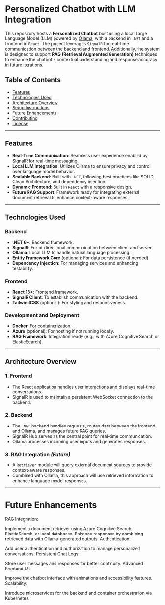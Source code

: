 # Personalized Chatbot with LLM Integration

This repository hosts a **Personalized Chatbot** built using a local Large Language Model (LLM) powered by [Ollama](https://ollama.ai/), with a backend in `.NET` and a frontend in `React`. The project leverages `SignalR` for real-time communication between the backend and frontend. Additionally, the system is designed to support **RAG (Retrieval Augmented Generation)** techniques to enhance the chatbot's contextual understanding and response accuracy in future iterations.

## Table of Contents

- [Features](#features)
- [Technologies Used](#technologies-used)
- [Architecture Overview](#architecture-overview)
- [Setup Instructions](#setup-instructions)
- [Future Enhancements](#future-enhancements)
- [Contributing](#contributing)
- [License](#license)

---

## Features

- **Real-Time Communication**: Seamless user experience enabled by SignalR for real-time messaging.
- **Local LLM Integration**: Utilizes Ollama to ensure privacy and control over language model behavior.
- **Scalable Backend**: Built with `.NET`, following best practices like SOLID, Clean Architecture, and dependency injection.
- **Dynamic Frontend**: Built in `React` with a responsive design.
- **Future RAG Support**: Framework ready for integrating external document retrieval to enhance context-aware responses.

---

## Technologies Used

### Backend
- **.NET 6+**: Backend framework.
- **SignalR**: For bi-directional communication between client and server.
- **Ollama**: Local LLM to handle natural language processing.
- **Entity Framework Core** (optional): For data persistence (if needed).
- **Dependency Injection**: For managing services and enhancing testability.

### Frontend
- **React 18+**: Frontend framework.
- **SignalR Client**: To establish communication with the backend.
- **TailwindCSS** (optional): For styling and responsiveness.

### Development and Deployment
- **Docker**: For containerization.
- **Azure** (optional): For hosting if not running locally.
- **RAG Framework**: Integration ready (e.g., with Azure Cognitive Search or ElasticSearch).

---

## Architecture Overview

### 1. **Frontend**  
   - The React application handles user interactions and displays real-time conversations.  
   - SignalR is used to maintain a persistent WebSocket connection to the backend.  

### 2. **Backend**  
   - The `.NET` backend handles requests, routes data between the frontend and Ollama, and manages future RAG queries.  
   - SignalR Hub serves as the central point for real-time communication.  
   - Ollama processes incoming user inputs and generates responses.  

### 3. **RAG Integration** *(Future)*  
   - A `Retriever` module will query external document sources to provide context-aware responses.  
   - Combined with Ollama, this approach will use retrieved information to enhance language model responses.

---

# Future Enhancements
RAG Integration:

Implement a document retriever using Azure Cognitive Search, ElasticSearch, or local databases.
Enhance responses by combining retrieved data with Ollama-generated outputs.
Authentication:

Add user authentication and authorization to manage personalized conversations.
Persistent Chat Logs:

Store user messages and responses for better continuity.
Advanced Frontend UI:

Improve the chatbot interface with animations and accessibility features.
Scalability:

Introduce microservices for the backend and container orchestration via Kubernetes.
